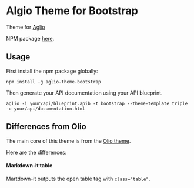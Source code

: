 # Algio Theme for Bootstrap

Theme for [Aglio](https://github.com/danielgtaylor/aglio)

NPM package [here](https://www.npmjs.com/package/aglio-theme-bootstrap).

## Usage

First install the npm package globally:
```
npm install -g aglio-theme-bootstrap
```

Then generate your API documentation using your API blueprint.
```
aglio -i your/api/blueprint.apib -t bootstrap --theme-template triple -o your/api/documentation.html
```

## Differences from Olio

The main core of this theme is from the [Olio theme](https://github.com/danielgtaylor/aglio/tree/olio-theme).

Here are the differences:

#### Markdown-it table

Martdown-it outputs the open table tag with `class="table"`.
